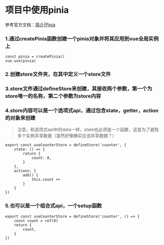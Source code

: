 # 项目中使用pinia
参考官方文档：[简介|Pinia](https://pinia.vuejs.org/zh/introduction.html)
### 1.通过createPinia函数创建一个pinia对象并将其应用到vue全局实例上
```
const pinia = createPinia()
vue.use(pinia)
```
### 2.创建store文件夹，在其中定义一个store文件
### 3.store文件通过defineStore来创建，其接收两个参数，第一个为store唯一的名称，第二个参数为store内容
### 4.store内容可以是一个选项式api，通过包含state，getter，action的对象来创建
> 注意，和选项式api中的data一样，state也必须是一个函数，这是为了避免多个实例共享数据（虽然好像确实应该共享数据？）
```
export const useCounterStore = defineStore('counter', {
    state: () => {
        return {
            count: 0,
        }
    },
    actions: {
        add() {
            this.count ++
        }
    }
})
```
### 5.也可以是一个组合式api，一个setup函数
```
export const useCounterStore = defineStore('counter', () => {
    const count = ref(0)
    return {
        count,
    }
})
```
